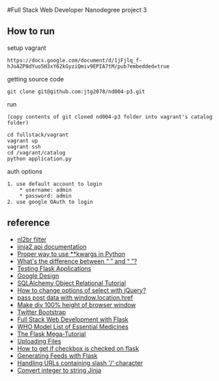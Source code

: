 #Full Stack Web Developer Nanodegree project 3


## How to run

setup vagrant

```
https://docs.google.com/document/d/1jFjlq_f-hJoAZP8dYuo5H3xY62kGyziQmiv9EPIA7tM/pub?embedded=true
```

getting source code

```
git clone git@github.com:jtg2078/nd004-p3.git

```

run

```
(copy contents of git cloned nd004-p3 folder into vagrant's catalog folder)

cd fullstack/vagrant
vagrant up
vagrant ssh
cd /vagrant/catalog
python application.py 
```

auth options

```
1. use default account to login
    * username: admin
    * password: admin
2. use google OAuth to login
```


## reference
* [nl2br filter](http://flask.pocoo.org/snippets/28/)
* [jinja2 api documentation](http://jinja.pocoo.org/docs/dev/api/)
* [Proper way to use **kwargs in Python](http://stackoverflow.com/questions/1098549/proper-way-to-use-kwargs-in-python)
* [What's the difference between “&nbsp;” and “ ”?](http://stackoverflow.com/questions/1357078/whats-the-difference-between-nbsp-and)
* [Testing Flask Applications](http://flask.pocoo.org/docs/0.10/testing/)
* [Google Design](https://www.google.com/design/)
* [SQLAlchemy Object Relational Tutorial](http://docs.sqlalchemy.org/en/rel_1_0/orm/tutorial.html)
* [How to change options of select with jQuery?](http://stackoverflow.com/questions/1801499/how-to-change-options-of-select-with-jquery)
* [pass post data with window.location.href](http://stackoverflow.com/questions/2367979/pass-post-data-with-window-location-href)
* [Make div 100% height of browser window](http://stackoverflow.com/questions/1575141/make-div-100-height-of-browser-window)
* [Twitter Bootstrap](http://getbootstrap.com/)
* [Full Stack Web Development with Flask](https://github.com/realpython/discover-flask/tree/part7)
* [WHO Model List of Essential Medicines](https://en.wikipedia.org/wiki/WHO_Model_List_of_Essential_Medicines#Anaesthetics)
* [The Flask Mega-Tutorial](http://blog.miguelgrinberg.com/post/the-flask-mega-tutorial-part-vii-unit-testing)
* [Uploading Files](http://flask.pocoo.org/docs/0.10/patterns/fileuploads/)
* [How to get if checkbox is checked on flask](http://stackoverflow.com/questions/20941539/how-to-get-if-checkbox-is-checked-on-flask)
* [Generating Feeds with Flask](http://flask.pocoo.org/snippets/10/)
* [Handling URLs containing slash '/' character](http://flask.pocoo.org/snippets/76/)
* [Convert integer to string Jinja](http://stackoverflow.com/questions/19161093/convert-integer-to-string-jinja)
